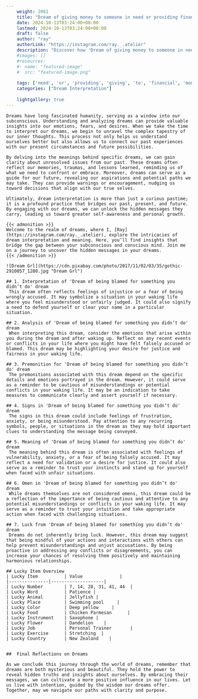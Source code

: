 ```yaml
---
    weight: 2061
    title: "Dream of giving money to someone in need or providing financial support."  # Assuming 'title' column exists
    date: 2024-10-13T03:24:00+08:00
    lastmod: 2024-10-13T03:24:00+08:00
    draft: false
    author: "ray"
    authorLink: "https://instagram.com/ray._.atelier"
    description: "Discover how 'Dream of giving money to someone in need or providing financial support.' can interpret your future and uncover its significant meanings in your life."
    #images: []
    #resources:
    #- name: "featured-image"
    #  src: "featured-image.png"
    
    tags: ['need', 'or', 'providing', 'giving', 'to', 'financial', 'money', 'Dream', 'support.', 'someone', 'in', 'of']
    categories: ["Dream Interpretation"]
    
    lightgallery: true
---
```

    
    Dreams have long fascinated humanity, serving as a window into our subconscious. Understanding and analyzing dreams can provide valuable insights into our emotions, fears, and desires. When we take the time to interpret our dreams, we begin to unravel the complex tapestry of our inner thoughts. This process not only helps us understand ourselves better but also allows us to connect our past experiences with our present circumstances and future possibilities.
    
    By delving into the meanings behind specific dreams, we can gain clarity about unresolved issues from our past. These dreams often reflect our memories, traumas, and lessons learned, reminding us of what we need to confront or embrace. Moreover, dreams can serve as a guide for our future, revealing our aspirations and potential paths we may take. They can provide warnings or encouragement, nudging us toward decisions that align with our true selves.
    
    Ultimately, dream interpretation is more than just a curious pastime; it is a profound practice that bridges our past, present, and future. By engaging with our dreams, we can unlock the hidden messages they carry, leading us toward greater self-awareness and personal growth.
    
    {{< admonition >}}
    Welcome to the realm of dreams, where I, [Ray](https://instagram.com/ray._.atelier), explore the intricacies of dream interpretation and meaning. Here, you’ll find insights that bridge the gap between your subconscious and conscious mind. Join me on a journey to uncover the hidden messages in your dreams.
    {{< /admonition >}}
    
    ![Dream Grl](https://cdn.pixabay.com/photo/2017/11/02/03/35/gothic-2910057_1280.jpg "Dream Grl")
    
    ## 1. Interpretation of 'Dream of being blamed for something you didn’t do' dream
     This dream often reflects feelings of injustice or a fear of being wrongly accused. It may symbolize a situation in your waking life where you feel misunderstood or unfairly judged. It could also signify a need to defend yourself or clear your name in a particular situation.
    
    ## 2. Analysis of 'Dream of being blamed for something you didn’t do' dream
     When interpreting this dream, consider the emotions that arise within you during the dream and after waking up. Reflect on any recent events or conflicts in your life where you might have felt falsely accused or blamed. This dream may be highlighting your desire for justice and fairness in your waking life.
    
    ## 3. Premonition for 'Dream of being blamed for something you didn’t do' dream
     The premonitions associated with this dream depend on the specific details and emotions portrayed in the dream. However, it could serve as a reminder to be cautious of misunderstandings or potential conflicts in your waking life. It may be an indication to take measures to communicate clearly and assert yourself if necessary.
    
    ## 4. Signs in 'Dream of being blamed for something you didn’t do' dream
     The signs in this dream could include feelings of frustration, anxiety, or being misunderstood. Pay attention to any recurring symbols, people, or situations in the dream as they may hold important clues to understanding the message being conveyed.
    
    ## 5. Meaning of 'Dream of being blamed for something you didn’t do' dream
     The meaning behind this dream is often associated with feelings of vulnerability, anxiety, or a fear of being falsely accused. It may reflect a need for validation or a desire for justice. It could also serve as a reminder to trust your instincts and stand up for yourself when faced with unfair situations.
    
    ## 6. Omen in 'Dream of being blamed for something you didn’t do' dream
     While dreams themselves are not considered omens, this dream could be a reflection of the importance of being cautious and attentive to any potential misunderstandings or conflicts in your waking life. It may serve as a reminder to trust your intuition and take appropriate action when faced with challenging situations.
    
    ## 7. Luck from 'Dream of being blamed for something you didn’t do' dream
     Dreams do not inherently bring luck. However, this dream may suggest that being mindful of your actions and interactions with others can help prevent misunderstandings and unjust accusations. By being proactive in addressing any conflicts or disagreements, you can increase your chances of resolving them positively and maintaining harmonious relationships.
    
    ## Lucky Item Overview
    | Lucky Item          | Value              |
    |---------------|--------------------|
    | Lucky Number        | 7, 14, 28, 31, 41, 44  |
    | Lucky Word          | Patience |
    | Lucky Animal        | Jellyfish |
    | Lucky Place         | Swimming pool     |
    | Lucky Color         | Deep yellow     |
    | Lucky Food          | Chicken Parmesan      |
    | Lucky Instrument    | Saxophone |
    | Lucky Flower        | Dandelion    |
    | Lucky Job           | Personal Trainer       |
    | Lucky Exercise      | Stretching  |
    | Lucky Country       | New Zealand    |
    
    
    ##  Final Reflections on Dreams
    
    As we conclude this journey through the world of dreams, remember that dreams are both mysterious and beautiful. They hold the power to reveal hidden truths and insights about ourselves. By embracing their messages, we can cultivate a more positive influence in our lives. Let us live with intention, guided by the wisdom our dreams offer. Together, may we navigate our paths with clarity and purpose.
    